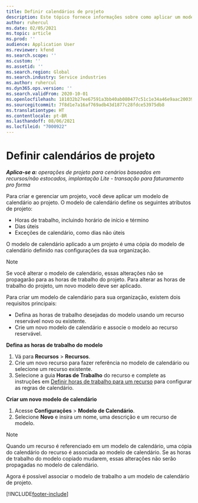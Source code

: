 ```yaml
---
title: Definir calendários de projeto
description: Este tópico fornece informações sobre como aplicar um modelo de calendário a um projeto para rastrear a agenda do projeto.
author: ruhercul
ms.date: 02/05/2021
ms.topic: article
ms.prod: ''
audience: Application User
ms.reviewer: kfend
ms.search.scope: ''
ms.custom: ''
ms.assetid: ''
ms.search.region: Global
ms.search.industry: Service industries
ms.author: ruhercul
ms.dyn365.ops.version: ''
ms.search.validFrom: 2020-10-01
ms.openlocfilehash: 181032b27ee67591a3bb40ab080477c51c1e34a46e9aac20039e4e5df3a5ab1d
ms.sourcegitcommit: 7f8d1e7a16af769adb43d1877c28fdce53975db8
ms.translationtype: HT
ms.contentlocale: pt-BR
ms.lasthandoff: 08/06/2021
ms.locfileid: "7000922"
---
```

# <a name="define-project-calendars"></a>Definir calendários de projeto

_**Aplica-se a:** operações de projeto para cenários baseados em recursos/não estocados, implantação Lite - transação para faturamento pro forma_

Para criar e gerenciar um projeto, você deve aplicar um modelo de calendário ao projeto. O modelo de calendário define os seguintes atributos de projeto:

- Horas de trabalho, incluindo horário de início e término
- Dias úteis
- Exceções de calendário, como dias não úteis

O modelo de calendário aplicado a um projeto é uma cópia do modelo de calendário definido nas configurações da sua organização.

> [!NOTE]
> Se você alterar o modelo de calendário, essas alterações não se propagarão para as horas de trabalho do projeto. Para alterar as horas de trabalho do projeto, um novo modelo deve ser aplicado.

Para criar um modelo de calendário para sua organização, existem dois requisitos principais:

- Defina as horas de trabalho desejadas do modelo usando um recurso reservável novo ou existente.
- Crie um novo modelo de calendário e associe o modelo ao recurso reservável.

**Defina as horas de trabalho do modelo**

1. Vá para **Recursos** \> **Recursos**.
2. Crie um novo recurso para fazer referência no modelo de calendário ou selecione um recurso existente.
3. Selecione a guia **Horas de Trabalho** do recurso e complete as instruções em [Definir horas de trabalho para um recurso](/dynamics365/field-service/set-work-hours-resource.md) para configurar as regras de calendário.

**Criar um novo modelo de calendário**

1. Acesse **Configurações** \> **Modelo de Calendário**.
2. Selecione **Novo** e insira um nome, uma descrição e um recurso de modelo.

> [!NOTE]
> Quando um recurso é referenciado em um modelo de calendário, uma cópia do calendário do recurso é associada ao modelo de calendário. Se as horas de trabalho do modelo copiado mudarem, essas alterações não serão propagadas no modelo de calendário.

Agora é possível associar o modelo de trabalho a um modelo de calendário de projeto.


[!INCLUDE[footer-include](../includes/footer-banner.md)]

